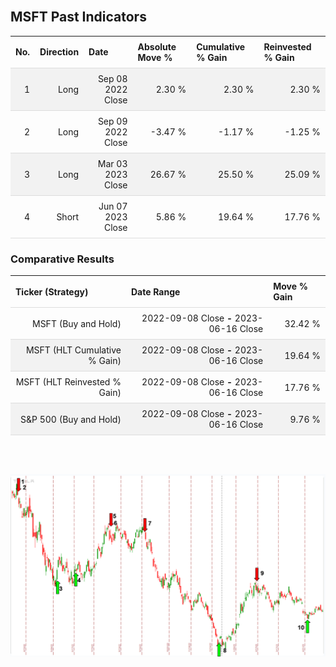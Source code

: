 
<style>
.hits {
            border-collapse: collapse;
            width: 100%;
        }
        .hits th, td {
            padding: 8px;
            border-bottom: 1px solid #ddd;
        }
        
        .hits td {text-align: right;}
        .hits th {text-align: left;}
        
        .hits tr:nth-child(even) {
            background-color: #f2f2f2;
        }
        
        .chartCol {
            width: 50%;
            float: left;
            padding: 20px;
        }  
</style>
    
<br>

## MSFT Past Indicators

<table class="hits">
    <tr>
        <th>No.</th>
        <th>Direction</th>
        <th>Date</th>
        <th>Absolute Move %</th>
        <th>Cumulative % Gain</th>
        <th>Reinvested % Gain</th>
      </tr>
    <tr>
        <td>1</td>
        <td>Long</td>
        <td>Sep 08 2022 Close</td>
        <td>2.30 %</td>
        <td>2.30 %</td>
        <td>2.30 %</td>
    </tr>
    <tr>
        <td>2</td>
        <td>Long</td>
        <td>Sep 09 2022 Close</td>
        <td>-3.47 %</td>
        <td>-1.17 %</td>
        <td>-1.25 %</td>
    </tr>
    <tr>
        <td>3</td>
        <td>Long</td>
        <td>Mar 03 2023 Close</td>
        <td>26.67 %</td>
        <td>25.50 %</td>
        <td>25.09 %</td>
    </tr>
    <tr>
        <td>4</td>
        <td>Short</td>
        <td>Jun 07 2023 Close</td>
        <td>5.86 %</td>
        <td>19.64 %</td>
        <td>17.76 %</td>
    </tr>
    
</table>

### Comparative Results

<table class="hits">
    <thead>
        <th>Ticker (Strategy)</th>
        <th>Date Range</th>
        <th>Move % Gain</th>
    </thead>
    <tbody>
        <tr>
            <td>MSFT (Buy and Hold)</td>
            <td>2022-09-08 Close <b>-</b> 2023-06-16 Close</td>
            <td>32.42 %</td>
        </tr>
        <tr>
            <td>MSFT (HLT Cumulative % Gain)</td>
            <td>2022-09-08 Close <b>-</b> 2023-06-16 Close</td>
            <td>19.64 %</td>
        </tr>
        <tr>
            <td>MSFT (HLT Reinvested % Gain)</td>
            <td>2022-09-08 Close <b>-</b> 2023-06-16 Close</td>
            <td>17.76 %</td>
        </tr>
        <tr>
            <td>S&P 500 (Buy and Hold)</td>
            <td>2022-09-08 Close <b>-</b> 2023-06-16 Close</td>
            <td>9.76 %</td>
        </tr>
    </tbody>
</table>
<br>
<br>

![Plot](charts/TSLAstatic.png)